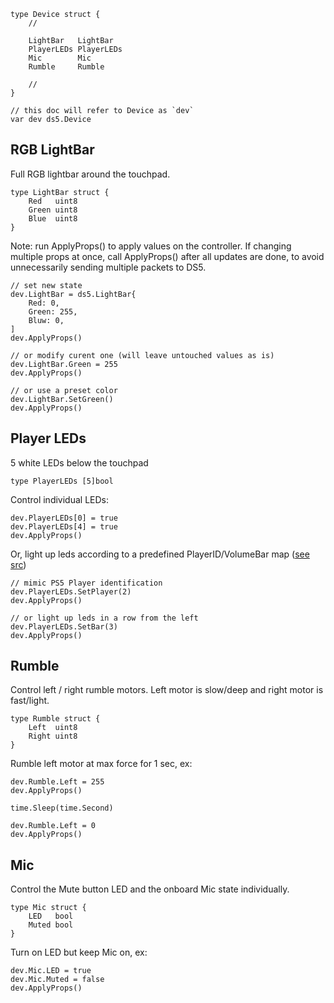 
    type Device struct {
        //

        LightBar   LightBar
        PlayerLEDs PlayerLEDs
        Mic        Mic
        Rumble     Rumble

        //
    }

    // this doc will refer to Device as `dev`
    var dev ds5.Device

## RGB LightBar
Full RGB lightbar around the touchpad.

    type LightBar struct {
        Red   uint8
        Green uint8
        Blue  uint8
    }

Note: run ApplyProps() to apply values on the controller. If changing multiple props at once, call ApplyProps() after all updates are done, to avoid unnecessarily sending multiple packets to DS5.

    // set new state
    dev.LightBar = ds5.LightBar{
        Red: 0,
        Green: 255,
        Bluw: 0,
    ]
    dev.ApplyProps()

    // or modify curent one (will leave untouched values as is)
    dev.LightBar.Green = 255
    dev.ApplyProps()

    // or use a preset color
    dev.LightBar.SetGreen()
    dev.ApplyProps()

## Player LEDs
5 white LEDs below the touchpad

    type PlayerLEDs [5]bool

Control individual LEDs:

    dev.PlayerLEDs[0] = true
    dev.PlayerLEDs[4] = true
    dev.ApplyProps()

Or, light up leds according to a predefined PlayerID/VolumeBar map ([see src](https://github.com/frifox/ds5/blob/master/device_leds.go))

    // mimic PS5 Player identification 
    dev.PlayerLEDs.SetPlayer(2)
    dev.ApplyProps()

    // or light up leds in a row from the left
    dev.PlayerLEDs.SetBar(3)
    dev.ApplyProps()

## Rumble

Control left / right rumble motors. Left motor is slow/deep and right motor is fast/light.

    type Rumble struct {
        Left  uint8
        Right uint8
    }

Rumble left motor at max force for 1 sec, ex:

    dev.Rumble.Left = 255
    dev.ApplyProps()

    time.Sleep(time.Second)

    dev.Rumble.Left = 0
    dev.ApplyProps()

## Mic

Control the Mute button LED and the onboard Mic state individually.

    type Mic struct {
        LED   bool
        Muted bool
    }

Turn on LED but keep Mic on, ex:

    dev.Mic.LED = true
    dev.Mic.Muted = false
    dev.ApplyProps()